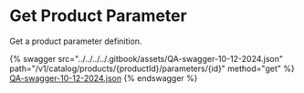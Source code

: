 # Get Product Parameter

Get a product parameter definition.

{% swagger src="../../../../.gitbook/assets/QA-swagger-10-12-2024.json" path="/v1/catalog/products/{productId}/parameters/{id}" method="get" %}
[QA-swagger-10-12-2024.json](../../../../.gitbook/assets/QA-swagger-10-12-2024.json)
{% endswagger %}
